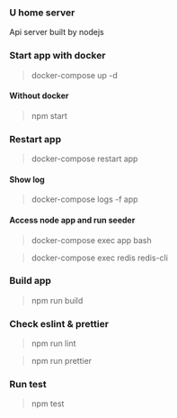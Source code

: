 ### U home server

Api server built by nodejs

### Start app with docker

> docker-compose up -d

#### Without docker

> npm start

### Restart app

> docker-compose restart app

#### Show log

> docker-compose logs -f app

#### Access node app and run seeder

> docker-compose exec app bash

> docker-compose exec redis redis-cli

### Build app

> npm run build

### Check eslint & prettier

> npm run lint

> npm run prettier

### Run test

> npm test